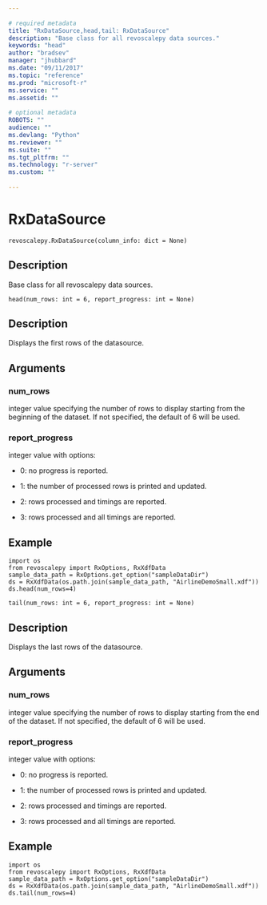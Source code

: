 ```yaml
--- 
 
# required metadata 
title: "RxDataSource,head,tail: RxDataSource" 
description: "Base class for all revoscalepy data sources." 
keywords: "head" 
author: "bradsev" 
manager: "jhubbard" 
ms.date: "09/11/2017" 
ms.topic: "reference" 
ms.prod: "microsoft-r" 
ms.service: "" 
ms.assetid: "" 
 
# optional metadata 
ROBOTS: "" 
audience: "" 
ms.devlang: "Python" 
ms.reviewer: "" 
ms.suite: "" 
ms.tgt_pltfrm: "" 
ms.technology: "r-server" 
ms.custom: "" 
 
---
```


# RxDataSource


 



```
revoscalepy.RxDataSource(column_info: dict = None)
```





## Description

Base class for all revoscalepy data sources.



```
head(num_rows: int = 6, report_progress: int = None)
```





## Description

Displays the first rows of the datasource.


## Arguments


### num_rows

integer value specifying the number of rows to display starting from the beginning of the dataset.
If not specified, the default of 6 will be used.


### report_progress

integer value with options:

* 0: no progress is reported. 

* 1: the number of processed rows is printed and updated. 

* 2: rows processed and timings are reported. 

* 3: rows processed and all timings are reported. 


## Example



```
import os
from revoscalepy import RxOptions, RxXdfData
sample_data_path = RxOptions.get_option("sampleDataDir")
ds = RxXdfData(os.path.join(sample_data_path, "AirlineDemoSmall.xdf"))
ds.head(num_rows=4)
```




```
tail(num_rows: int = 6, report_progress: int = None)
```





## Description

Displays the last rows of the datasource.


## Arguments


### num_rows

integer value specifying the number of rows to display starting from the end of the dataset.
If not specified, the default of 6 will be used.


### report_progress

integer value with options:

* 0: no progress is reported. 

* 1: the number of processed rows is printed and updated. 

* 2: rows processed and timings are reported. 

* 3: rows processed and all timings are reported. 


## Example



```
import os
from revoscalepy import RxOptions, RxXdfData
sample_data_path = RxOptions.get_option("sampleDataDir")
ds = RxXdfData(os.path.join(sample_data_path, "AirlineDemoSmall.xdf"))
ds.tail(num_rows=4)
```

